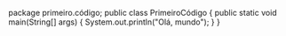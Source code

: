package primeiro.código;
public class PrimeiroCódigo {
    public static void main(String[] args) {
        System.out.println("Olá, mundo");
    } 
}
